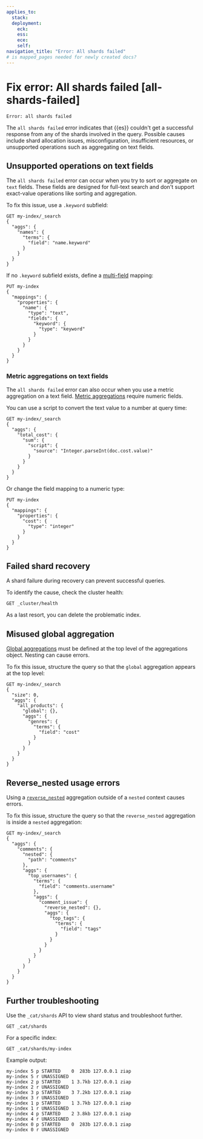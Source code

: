 ```yaml
---
applies_to:
  stack: 
  deployment:
    eck: 
    ess: 
    ece: 
    self: 
navigation_title: "Error: All shards failed"
# is mapped_pages needed for newly created docs?
---
```


# Fix error: All shards failed [all-shards-failed]

```console
Error: all shards failed
```

The `all shards failed` error indicates that {{es}} couldn't get a successful response from any of the shards involved in the query. Possible causes include shard allocation issues, misconfiguration, insufficient resources, or unsupported operations such as aggregating on text fields. 

##  Unsupported operations on text fields

The `all shards failed` error can occur when you try to sort or aggregate on `text` fields. These fields are designed for full-text search and don't support exact-value operations like sorting and aggregation.

To fix this issue, use a `.keyword` subfield:

```console
GET my-index/_search
{
  "aggs": {
    "names": {
      "terms": {
        "field": "name.keyword"
      }
    }
  }
}
```

If no `.keyword` subfield exists, define a [multi-field](elasticsearch://reference/elasticsearch/mapping-reference/field-data-types.md#types-multi-fields) mapping:

```console
PUT my-index
{
  "mappings": {
    "properties": {
      "name": {
        "type": "text",
        "fields": {
          "keyword": {
            "type": "keyword"
          }
        }
      }
    }
  }
}
```

### Metric aggregations on text fields

The `all shards failed` error can also occur when you use a metric aggregation on a text field. [Metric aggregations](elasticsearch://reference/aggregations/metrics.md) require numeric fields. 

You can use a script to convert the text value to a number at query time:

```console
GET my-index/_search
{
  "aggs": {
    "total_cost": {
      "sum": {
        "script": {
          "source": "Integer.parseInt(doc.cost.value)"
        }
      }
    }
  }
}
```

Or change the field mapping to a numeric type:

```console
PUT my-index
{
  "mappings": {
    "properties": {
      "cost": {
        "type": "integer"
      }
    }
  }
}
```

## Failed shard recovery

A shard failure during recovery can prevent successful queries.

To identify the cause, check the cluster health:

```console
GET _cluster/health
```

As a last resort, you can delete the problematic index.

## Misused global aggregation

[Global aggregations](elasticsearch://reference/aggregations/search-aggregations-bucket-global-aggregation.md) must be defined at the top level of the aggregations object. Nesting can cause errors.

To fix this issue, structure the query so that the `global` aggregation appears at the top level:

```console
GET my-index/_search
{
  "size": 0,
  "aggs": {
    "all_products": {
      "global": {},
      "aggs": {
        "genres": {
          "terms": {
            "field": "cost"
          }
        }
      }
    }
  }
}
```

## Reverse_nested usage errors

Using a [`reverse_nested`](elasticsearch://reference/aggregations/search-aggregations-bucket-reverse-nested-aggregation.md) aggregation outside of a `nested` context causes errors.

To fix this issue, structure the query so that the `reverse_nested` aggregation is inside a `nested` aggregation:

```console
GET my-index/_search
{
  "aggs": {
    "comments": {
      "nested": {
        "path": "comments"
      },
      "aggs": {
        "top_usernames": {
          "terms": {
            "field": "comments.username"
          },
          "aggs": {
            "comment_issue": {
              "reverse_nested": {},
              "aggs": {
                "top_tags": {
                  "terms": {
                    "field": "tags"
                  }
                }
              }
            }
          }
        }
      }
    }
  }
}
```

## Further troubleshooting

Use the `_cat/shards` API to view shard status and troubleshoot further.

```console
GET _cat/shards
```

For a specific index:

```console
GET _cat/shards/my-index
```

Example output:

```console-result
my-index 5 p STARTED    0  283b 127.0.0.1 ziap
my-index 5 r UNASSIGNED
my-index 2 p STARTED    1 3.7kb 127.0.0.1 ziap
my-index 2 r UNASSIGNED
my-index 3 p STARTED    3 7.2kb 127.0.0.1 ziap
my-index 3 r UNASSIGNED
my-index 1 p STARTED    1 3.7kb 127.0.0.1 ziap
my-index 1 r UNASSIGNED
my-index 4 p STARTED    2 3.8kb 127.0.0.1 ziap
my-index 4 r UNASSIGNED
my-index 0 p STARTED    0  283b 127.0.0.1 ziap
my-index 0 r UNASSIGNED
```
